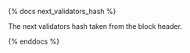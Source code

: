 {% docs next_validators_hash %}

The next validators hash taken from the block header.

{% enddocs %}
